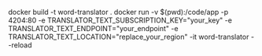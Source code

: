 docker build -t word-translator .
docker run -v $(pwd):/code/app -p 4204:80 -e TRANSLATOR_TEXT_SUBSCRIPTION_KEY="your_key" -e TRANSLATOR_TEXT_ENDPOINT="your_endpoint" -e TRANSLATOR_TEXT_LOCATION="replace_your_region" -it word-translator --reload